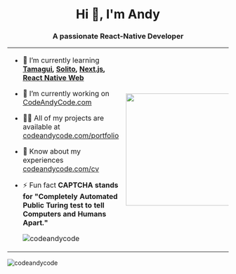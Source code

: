 <!-- ### Hi there 👋 -->

<!--
**code-andy-code/code-andy-code** is a ✨ _special_ ✨ repository because its `README.md` (this file) appears on your GitHub profile.

Here are some ideas to get you started:

- 🔭 I’m currently working on ...
- 🌱 I’m currently learning ...
- 👯 I’m looking to collaborate on ...
- 🤔 I’m looking for help with ...
- 💬 Ask me about ...
- 📫 How to reach me: ...
- 😄 Pronouns: ...
- ⚡ Fun fact: ...
-->

<h1 align="center">Hi 👋, I'm Andy</h1>
<h3 align="center">A passionate React-Native Developer</h3>


<table>
<tr>
<td>

- 🌱 I’m currently learning **[Tamagui](https://github.com/tamagui/tamagui), [Solito](https://github.com/nandorojo/solito), [Next.js](https://github.com/vercel/next.js/), [React Native Web](https://github.com/necolas/react-native-web)**

- 🔭 I’m currently working on [CodeAndyCode.com](https://codeandycode.com)

- 👨‍💻 All of my projects are available at [codeandycode.com/portfolio](https://codeandycode.com/portfolio)

- 📄 Know about my experiences [codeandycode.com/cv](https://codeandycode.com/cv)

- ⚡ Fun fact **CAPTCHA stands for "Completely Automated Public Turing test to tell Computers and Humans Apart."**

  <img src="https://komarev.com/ghpvc/?username=codeandycode&label=Visitors&color=7b219f&style=flat" alt="codeandycode" />


</td>
<td>
<p align="right"> <img src="https://github.com/code-andy-code/code-andy-code/blob/main/sticker.png?raw=true" width="356" height="256" alt="codeandycode" /> </p>

</td>
</tr>
</table>
<p align="left"> <img src="https://github-readme-activity-graph.cyclic.app/graph?username=codeandycode&theme=react-dark" alt="codeandycode" /> </p>

